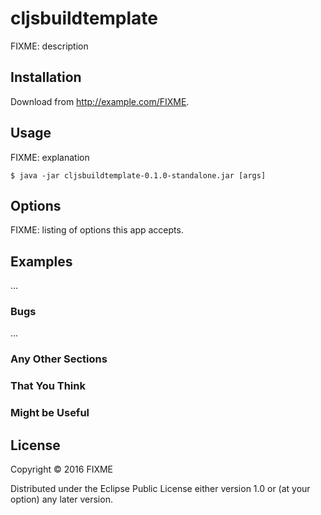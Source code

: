 # cljsbuildtemplate

FIXME: description

## Installation

Download from http://example.com/FIXME.

## Usage

FIXME: explanation

    $ java -jar cljsbuildtemplate-0.1.0-standalone.jar [args]

## Options

FIXME: listing of options this app accepts.

## Examples

...

### Bugs

...

### Any Other Sections
### That You Think
### Might be Useful

## License

Copyright © 2016 FIXME

Distributed under the Eclipse Public License either version 1.0 or (at
your option) any later version.
